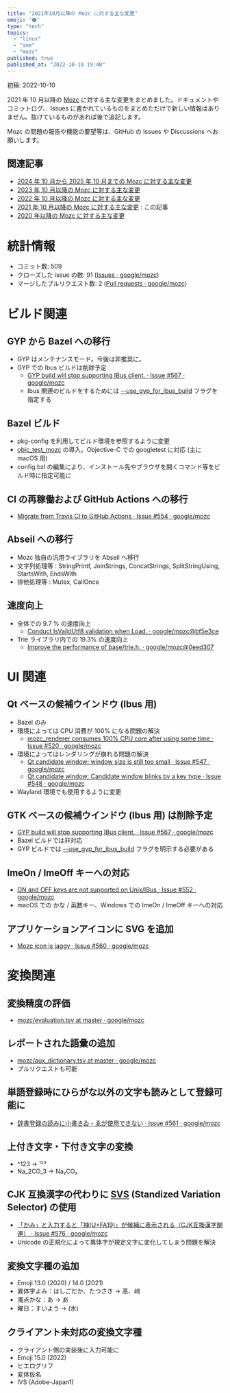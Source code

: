 ```yaml
---
title: "2021年10月以降の Mozc に対する主な変更"
emoji: "🟠"
type: "tech"
topics:
  - "linux"
  - "ime"
  - "mozc"
published: true
published_at: "2022-10-10 19:40"
---
```



初稿: 2022-10-10

2021 年 10 月以降の [Mozc](https://github.com/google/mozc) に対する主な変更をまとめました。ドキュメントやコミットログ、 Issues に書かれているものをまとめただけで新しい情報はありません。抜けているものがあれば後で追記します。

Mozc の問題の報告や機能の要望等は、GitHub の Issues や Discussions へお願いします。

## 関連記事

* [2024 年 10 月から 2025 年 10 月までの Mozc に対する主な変更](https://zenn.dev/komatsuh/articles/komatsuh_mozc_updates_from_2024_10) 
* [2023 年 10 月以降の Mozc に対する主な変更](https://zenn.dev/komatsuh/articles/komatsuh_mozc_updates_from_2023_10)
* [2022 年 10 月以降の Mozc に対する主な変更](https://zenn.dev/komatsuh/articles/9b88d84c0590f6)
* [2021 年 10 月以降の Mozc に対する主な変更](https://zenn.dev/komatsuh/articles/9821ea8be015f0) : この記事
* [2020 年以降の Mozc に対する主な変更](https://zenn.dev/komatsuh/articles/d6844edd398402)


# 統計情報



* コミット数: 509
* クローズした issue の数: 91 ([Issues · google/mozc](https://github.com/google/mozc/issues?q=is%3Aissue+is%3Aclosed++closed%3A2021-10-10..2022-10-10))
* マージしたプルリクエスト数: 2 ([Pull requests · google/mozc](https://github.com/google/mozc/pulls?q=is%3Apr+is%3Amerged+updated%3A2021-10-10..2022-10-10+))


# ビルド関連


## GYP から Bazel への移行



* GYP はメンテナンスモード。今後は非推奨に。
* GYP での Ibus ビルドは削除予定
    * [GYP build will stop supporting IBus client. · Issue #567 · google/mozc](https://github.com/google/mozc/issues/567)
    * Ibus 関連のビルドをするためには [--use_gyp_for_ibus_build](https://github.com/google/mozc/commit/a28746d4fa7b43818de57ecf2a476aabe7b6a704) フラグを指定する


## Bazel ビルド



* pkg-config を利用してビルド環境を参照するように変更
* [objc_test_mozc](https://github.com/google/mozc/commit/0b7dc376a5f3450261fdf4c2e863c4d0c44b9b03) の導入。Objective-C での googletest に対応 (主に macOS 用)
* config.bzl の編集により、インストール先やブラウザを開くコマンド等をビルド時に指定可能に


## CI の再稼働および GitHub Actions への移行



* [Migrate from Travis CI to GitHub Actions · Issue #554 · google/mozc](https://github.com/google/mozc/issues/554)


## Abseil への移行



* Mozc 独自の汎用ライブラリを Abseil へ移行
* 文字列処理等 : StringPrintf, JoinStrings, ConcatStrings, SplitStringUsing, StartsWith, EndsWith
* 排他処理等 : Mutex, CallOnce


## 速度向上



* 全体での 9.7 % の速度向上
    * [Conduct IsValidUtf8 validation when Load. · google/mozc@bf5e3ce](https://github.com/google/mozc/commit/bf5e3ce232f3afd6c807d9c3d75d41fea08befc5)
* Trie ライブラリ内での 19.3% の速度向上
    * [Improve the performance of base/trie.h. · google/mozc@0eed307](https://github.com/google/mozc/commit/0eed3073de2494d0a4d30ba85228b786661477cd)


# UI 関連


## Qt ベースの候補ウインドウ (Ibus 用)



* Bazel のみ
* 環境によっては CPU 消費が 100% になる問題の解決
    * [mozc_renderer consumes 100% CPU core after using some time · Issue #520 · google/mozc](https://github.com/google/mozc/issues/520)
* 環境によってはレンダリングが崩れる問題の解決
    * [Qt candidate window: window size is still too small · Issue #547 · google/mozc](https://github.com/google/mozc/issues/547)
    * [Qt candidate window: Candidate window blinks by a key type · Issue #548 · google/mozc](https://github.com/google/mozc/issues/548)
* Wayland 環境でも使用するように変更


## GTK ベースの候補ウインドウ (Ibus 用) は削除予定



* [GYP build will stop supporting IBus client. · Issue #567 · google/mozc](https://github.com/google/mozc/issues/567)
* Bazel ビルドでは非対応
* GYP ビルドでは [--use_gyp_for_ibus_build](https://github.com/google/mozc/commit/a28746d4fa7b43818de57ecf2a476aabe7b6a704) フラグを明示する必要がある


## ImeOn / ImeOff キーへの対応



* [ON and OFF keys are not supported on Unix/IBus · Issue #552 · google/mozc](https://github.com/google/mozc/issues/552)
* macOS での かな / 英数キー、Windows での ImeOn / ImeOff キーへの対応


## アプリケーションアイコンに SVG を追加



* [Mozc icon is jaggy · Issue #560 · google/mozc](https://github.com/google/mozc/issues/560)


# 変換関連


## 変換精度の評価



* [mozc/evaluation.tsv at master · google/mozc](https://github.com/google/mozc/blob/master/src/data/dictionary_oss/evaluation.tsv)


## レポートされた語彙の追加



* [mozc/aux_dictionary.tsv at master · google/mozc](https://github.com/google/mozc/blob/master/src/data/oss/aux_dictionary.tsv)
* プルリクエストも可能


## 単語登録時にひらがな以外の文字も読みとして登録可能に



* [辞書登録の読みに小書きゐ・ゑが使用できない · Issue #561 · google/mozc](https://github.com/google/mozc/issues/561)


## 上付き文字・下付き文字の変換



* ^123 → ¹²³
* Na_2CO_3 → Na₂CO₃


## CJK 互換漢字の代わりに [SVS](https://ja.wikipedia.org/wiki/%E7%95%B0%E4%BD%93%E5%AD%97%E3%82%BB%E3%83%AC%E3%82%AF%E3%82%BF) (Standized Variation Selector) の使用



* [「かみ」と入力すると「神(U+FA19)」が候補に表示される（CJK互換漢字関連） · Issue #576 · google/mozc](https://github.com/google/mozc/issues/576)
* Unicode の正規化によって異体字が規定文字に変化してしまう問題を解決


## 変換文字種の追加



* Emoji 13.0 (2020) / 14.0 (2021)
* 異体字よみ：はしごだか、たつさき → 髙、﨑
* 濁点かな：あ → あ゙
* 曜日：すいよう → (水)


## クライアント未対応の変換文字種



* クライアント側の実装後に入力可能に
* Emoji 15.0 (2022)
* ヒエログリフ
* 変体仮名
* IVS (Adobe-Japan1)